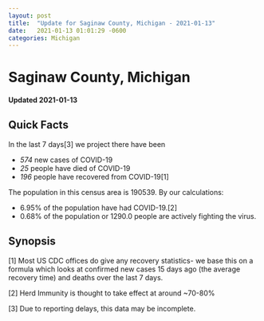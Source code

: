 ```yaml
---
layout: post
title:  "Update for Saginaw County, Michigan - 2021-01-13"
date:   2021-01-13 01:01:29 -0600
categories: Michigan
---
```


# Saginaw County, Michigan
#### Updated 2021-01-13

## Quick Facts

In the last 7 days[3] we project there have been
- *574* new cases of COVID-19
- *25* people have died of COVID-19
- *196* people have recovered from COVID-19[1]

The population in this census area is 190539. By our calculations:
- 6.95% of the population have had COVID-19.[2]
- 0.68% of the population or 1290.0 people are actively fighting the virus.

## Synopsis




[1] Most US CDC offices do give any recovery statistics- we base this on a formula which looks at confirmed new cases
15 days ago (the average recovery time) and deaths over the last 7 days.

[2] Herd Immunity is thought to take effect at around ~70-80%

[3] Due to reporting delays, this data may be incomplete.
 
    